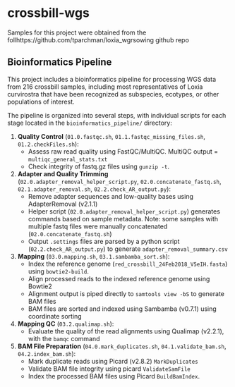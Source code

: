 # crossbill-wgs

Samples for this project were obtained from the follhttps://github.com/tparchman/loxia_wgrsowing github repo

## Bioinformatics Pipeline

This project includes a bioinformatics pipeline for processing WGS data from 216 crossbill samples, including most representatives of Loxia curvirostra that have been recognized as subspecies, ecotypes, or other populations of interest. 

The pipeline is organized into several steps, with individual scripts for each stage located in the `bioinformatics_pipeline/` directory:

1.  **Quality Control** (`01.0.fastqc.sh`, `01.1.fastqc_missing_files.sh`, `01.2.checkFiles.sh`):
    *   Assess raw read quality using FastQC/MultiQC. MultiQC output = `multiqc_general_stats.txt`
    *   Check integrity of fastq.gz files using `gunzip -t`.
2.  **Adapter and Quality Trimming** (`02.0.adapter_removal_helper_script.py`, `02.0.concatenate_fastq.sh`, `02.1.adapter_removal.sh`, `02.2.check_AR_output.py`):
    *   Remove adapter sequences and low-quality bases using AdapterRemoval (v2.1.1)
    *   Helper script (`02.0.adapter_removal_helper_script.py`) generates commands based on sample metadata. Note: some samples with multiple fastq files were manually concatenated (`02.0.concatenate_fastq.sh`)
    *   Output `.settings` files are parsed by a python script (`02.2.check_AR_output.py`) to generate `adapter_removal_summary.csv`
3.  **Mapping** (`03.0.mapping.sh`, `03.1.sambamba_sort.sh`):
    *   Index the reference genome (`red_crossbill_24Feb2018_V5eIH.fasta`) using `bowtie2-build`.
    *   Align processed reads to the indexed reference genome using Bowtie2
    *   Alignment output is piped directly to `samtools view -bS` to generate BAM files
    *   BAM files are sorted and indexed using Sambamba (v0.7.1) using coordinate sorting
4.  **Mapping QC** (`03.2.qualimap.sh`):
    *   Evaluate the quality of the read alignments using Qualimap (v2.2.1), with the `bamqc` command
5.  **BAM File Preparation** (`04.0.mark_duplicates.sh`, `04.1.validate_bam.sh`, `04.2.index_bam.sh`):
    *   Mark duplicate reads using Picard (v2.8.2) `MarkDuplicates`  
    *   Validate BAM file integrity using picard `ValidateSamFile` 
    *   Index the processed BAM files using Picard `BuildBamIndex`.
